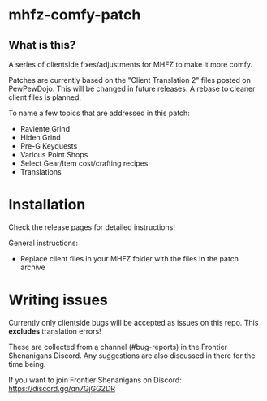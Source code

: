 # mhfz-comfy-patch
## What is this?
A series of clientside fixes/adjustments for MHFZ to make it more comfy.

Patches are currently based on the "Client Translation 2" files posted on PewPewDojo.
This will be changed in future releases. A rebase to cleaner client files is planned.

To name a few topics that are addressed in this patch:
- Raviente Grind
- Hiden Grind
- Pre-G Keyquests
- Various Point Shops
- Select Gear/Item cost/crafting recipes
- Translations

# Installation

Check the release pages for detailed instructions!

General instructions:
- Replace client files in your MHFZ folder with the files in the patch archive

# Writing issues

Currently only clientside bugs will be accepted as issues on this repo. This **excludes** translation errors! 

These are collected from a channel (#bug-reports) in the Frontier Shenanigans Discord.
Any suggestions are also discussed in there for the time being.

If you want to join Frontier Shenanigans on Discord:
https://discord.gg/qn7GjGG2DR

